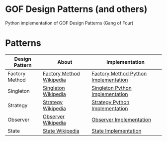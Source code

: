 # GOF Design Patterns (and others)
Python implementation of GOF Design Patterns (Gang of Four)

# Patterns
| Design Pattern | About | Implementation 
| - | - | - |
| Factory Method | [Factory Method Wikipedia] | [Factory Method Python Implementation] | 
| Singleton | [Singleton Wikipedia] | [Singleton Python Implementation] | 
| Strategy | [Strategy Wikipedia] | [Strategy Python Implementation] | 
| Observer | [Observer Wikipedia] | [Observer Implementation] | 
| State | [State Wikipedia] | [State Implementation] | 

[Factory Method Wikipedia]: https://en.wikipedia.org/wiki/Factory_method_pattern
[Factory Method Python Implementation]: https://github.com/senavs/gof-design-patterns/tree/master/patterns/factory_method

[Singleton Wikipedia]: https://en.wikipedia.org/wiki/Singleton_pattern
[Singleton Python Implementation]: https://github.com/senavs/gof-design-patterns/tree/master/patterns/singleton

[Strategy Wikipedia]: https://en.wikipedia.org/wiki/Strategy_pattern
[Strategy Python Implementation]: https://github.com/senavs/gof-design-patterns/tree/master/patterns/strategy

[Observer Wikipedia]: https://en.wikipedia.org/wiki/observer_pattern
[Observer Implementation]: https://github.com/senavs/gof-design-patterns/tree/master/patterns/observer

[State Wikipedia]: https://en.wikipedia.org/wiki/state_pattern
[State Implementation]: https://github.com/senavs/gof-design-patterns/tree/master/patterns/state
